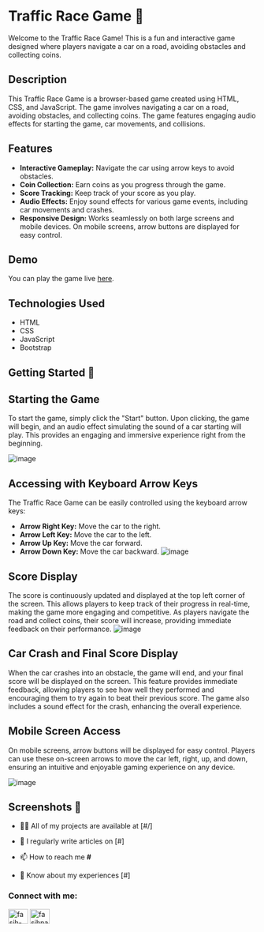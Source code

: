 # Traffic Race Game 🚗

Welcome to the Traffic Race Game! This is a fun and interactive game designed where players navigate a car on a road, avoiding obstacles and collecting coins.

## Description

This Traffic Race Game is a browser-based game created using HTML, CSS, and JavaScript. The game involves navigating a car on a road, avoiding obstacles, and collecting coins. The game features engaging audio effects for starting the game, car movements, and collisions.

## Features
- **Interactive Gameplay:** Navigate the car using arrow keys to avoid obstacles.
- **Coin Collection:** Earn coins as you progress through the game.
- **Score Tracking:** Keep track of your score as you play.
- **Audio Effects:** Enjoy sound effects for various game events, including car movements and crashes.
- **Responsive Design:** Works seamlessly on both large screens and mobile devices. On mobile screens, arrow buttons are displayed for easy control.

## Demo
You can play the game live [here](https://code2926.github.io/Car-Game/).

## Technologies Used
- HTML
- CSS
- JavaScript
- Bootstrap

## Getting Started 🚀
## Starting the Game

To start the game, simply click the "Start" button. Upon clicking, the game will begin, and an audio effect simulating the sound of a car starting will play. This provides an engaging and immersive experience right from the beginning.


![image](https://github.com/fasih-nasir/jsproject26/assets/154458171/d75a5e59-1ccd-45cc-9d86-7fc2e57de2a2)


## Accessing with Keyboard Arrow Keys

The Traffic Race Game can be easily controlled using the keyboard arrow keys:

- **Arrow Right Key:** Move the car to the right.
- **Arrow Left Key:** Move the car to the left.
- **Arrow Up Key:** Move the car forward.
- **Arrow Down Key:** Move the car backward.
![image](https://github.com/fasih-nasir/jsproject26/assets/154458171/555972da-230e-4125-a628-05215fe91745)
## Score Display

The score is continuously updated and displayed at the top left corner of the screen. This allows players to keep track of their progress in real-time, making the game more engaging and competitive. As players navigate the road and collect coins, their score will increase, providing immediate feedback on their performance.
![image](https://github.com/fasih-nasir/jsproject26/assets/154458171/704efdfd-f11e-4cdb-9971-91e991c3d089)
## Car Crash and Final Score Display

When the car crashes into an obstacle, the game will end, and your final score will be displayed on the screen. This feature provides immediate feedback, allowing players to see how well they performed and encouraging them to try again to beat their previous score. The game also includes a sound effect for the crash, enhancing the overall experience.

## Mobile Screen Access

On mobile screens, arrow buttons will be displayed for easy control. Players can use these on-screen arrows to move the car left, right, up, and down, ensuring an intuitive and enjoyable gaming experience on any device.

![image](https://github.com/fasih-nasir/jsproject26/assets/154458171/410fa407-6b56-46c1-a243-68e6def1950c)


## Screenshots 📸

- 👨‍💻 All of my projects are available at [#/]

- 📝 I regularly write articles on [#]

- 📫 How to reach me **#**

- 📄 Know about my experiences [#]

<h3 align="left">Connect with me:</h3>
<p align="left">
<a href="#" target="blank"><img align="center" src="https://raw.githubusercontent.com/rahuldkjain/github-profile-readme-generator/master/src/images/icons/Social/linked-in-alt.svg" alt="fasih-nasir" height="30" width="40" /></a>
<a href="#" target="blank"><img align="center" src="https://raw.githubusercontent.com/rahuldkjain/github-profile-readme-generator/master/src/images/icons/Social/facebook.svg" alt="fasihnasir" height="30" width="40" /></a>
</p>

